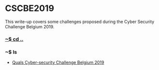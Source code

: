 # CSCBE2019 

This write-up covers some challenges proposed during the Cyber Security Challenge Belgium 2019.

### [~$ cd ..](../)

### ~$ ls

* [Quals Cyber-security Challenge Belgium 2019](Qualifications/)
